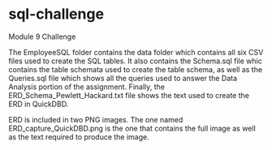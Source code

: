 # sql-challenge
Module 9 Challenge

The EmployeeSQL folder contains the data folder which contains all six CSV files used to create the SQL tables. It also contains the Schema.sql file whic contains the table schemata used to create the table schema, as well as the Queries.sql file which shows all the queries used to answer the Data Analysis portion of the assignment. Finally, the ERD_Schema_Pewlett_Hackard.txt file shows the text used to create the ERD in QuickDBD.

ERD is included in two PNG images. The one named ERD_capture_QuickDBD.png is the one that contains the full image as well as the text required to produce the image. 
